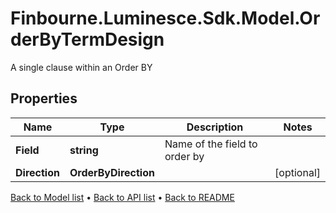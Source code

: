 # Finbourne.Luminesce.Sdk.Model.OrderByTermDesign
A single clause within an Order BY

## Properties

Name | Type | Description | Notes
------------ | ------------- | ------------- | -------------
**Field** | **string** | Name of the field to order by | 
**Direction** | **OrderByDirection** |  | [optional] 

[Back to Model list](../README.md#documentation-for-models) &#8226; [Back to API list](../README.md#documentation-for-api-endpoints) &#8226; [Back to README](../README.md)

